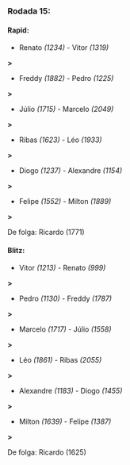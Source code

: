 ### Rodada 15:

#### Rapid:

* Renato *(1234)*     -     Vitor *(1319)*

 **>** 
* Freddy *(1882)*     -     Pedro *(1225)*

 **>** 
* Júlio *(1715)*     -     Marcelo *(2049)*

 **>** 
* Ribas *(1623)*     -     Léo *(1933)*

 **>** 
* Diogo *(1237)*     -     Alexandre *(1154)*

 **>** 
* Felipe *(1552)*     -     Milton *(1889)*

 **>** 

De folga: Ricardo (1771)

#### Blitz:

* Vitor *(1213)*     -     Renato *(999)*

 **>** 
* Pedro *(1130)*     -     Freddy *(1787)*

 **>** 
* Marcelo *(1717)*     -     Júlio *(1558)*

 **>** 
* Léo *(1861)*     -     Ribas *(2055)*

 **>** 
* Alexandre *(1183)*     -     Diogo *(1455)*

 **>** 
* Milton *(1639)*     -     Felipe *(1387)*

 **>** 

De folga: Ricardo (1625)

